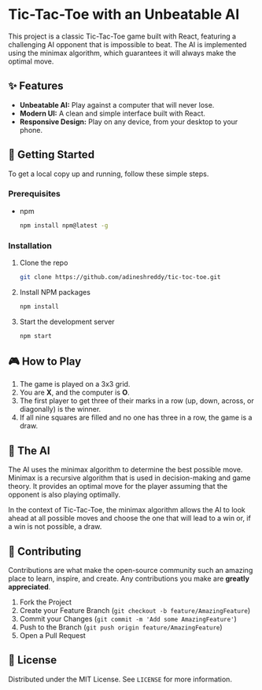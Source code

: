 # Tic-Tac-Toe with an Unbeatable AI

This project is a classic Tic-Tac-Toe game built with React, featuring a challenging AI opponent that is impossible to beat. The AI is implemented using the minimax algorithm, which guarantees it will always make the optimal move.

## ✨ Features

*   **Unbeatable AI:** Play against a computer that will never lose.
*   **Modern UI:** A clean and simple interface built with React.
*   **Responsive Design:** Play on any device, from your desktop to your phone.

## 🚀 Getting Started

To get a local copy up and running, follow these simple steps.

### Prerequisites

*   npm
    ```sh
    npm install npm@latest -g
    ```

### Installation

1.  Clone the repo
    ```sh
    git clone https://github.com/adineshreddy/tic-toc-toe.git
    ```
2.  Install NPM packages
    ```sh
    npm install
    ```
3.  Start the development server
    ```sh
    npm start
    ```

## 🎮 How to Play

1.  The game is played on a 3x3 grid.
2.  You are **X**, and the computer is **O**.
3.  The first player to get three of their marks in a row (up, down, across, or diagonally) is the winner.
4.  If all nine squares are filled and no one has three in a row, the game is a draw.

## 🤖 The AI

The AI uses the minimax algorithm to determine the best possible move. Minimax is a recursive algorithm that is used in decision-making and game theory. It provides an optimal move for the player assuming that the opponent is also playing optimally.

In the context of Tic-Tac-Toe, the minimax algorithm allows the AI to look ahead at all possible moves and choose the one that will lead to a win or, if a win is not possible, a draw.

## 🤝 Contributing

Contributions are what make the open-source community such an amazing place to learn, inspire, and create. Any contributions you make are **greatly appreciated**.

1.  Fork the Project
2.  Create your Feature Branch (`git checkout -b feature/AmazingFeature`)
3.  Commit your Changes (`git commit -m 'Add some AmazingFeature'`)
4.  Push to the Branch (`git push origin feature/AmazingFeature`)
5.  Open a Pull Request

## 📄 License

Distributed under the MIT License. See `LICENSE` for more information.
